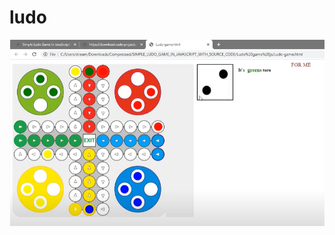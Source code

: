 # ludo




![My Image](https://github.com/parvatsapkota/ludo.github.io/blob/master/Images/youtubecapture.PNG)
